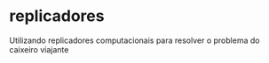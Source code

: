 # replicadores
Utilizando replicadores computacionais para resolver o problema do caixeiro viajante
